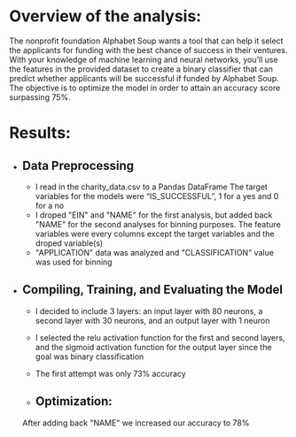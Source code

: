 # Overview of the analysis:
The nonprofit foundation Alphabet Soup wants a tool that can help it select the applicants for funding with the best chance of success in their ventures. With your knowledge of machine learning and neural networks, you’ll use the features in the provided dataset to create a binary classifier that can predict whether applicants will be successful if funded by Alphabet Soup.
The objective is to optimize the model in order to attain an accuracy score surpassing 75%.


# Results:
- ## Data Preprocessing
    - I read in the charity_data.csv to a Pandas DataFrame
        The target variables for the models were  “IS_SUCCESSFUL”, 1 for a yes and 0 for a no
    - I droped "EIN" and "NAME" for the first analysis, but added back "NAME" for the second analyses for binning purposes. The feature variables were every columns except the target variables and
        the droped variable(s)
    -  "APPLICATION" data was analyzed and "CLASSIFICATION" value was used for binning   
    


- ## Compiling, Training, and Evaluating the Model
    - I decided to include 3 layers: an input layer with 80 neurons, a second layer with 30 neurons, and an output layer with 1 neuron
    - I selected the relu activation function for the first and second layers, and the sigmoid activation function for the output layer since the goal was binary classification
    - The first attempt was only 73% accuracy 
    
    - ## Optimization:
    After adding back "NAME" we increased our accuracy to 78%

